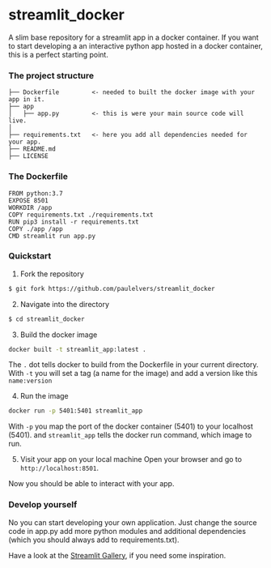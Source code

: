 # streamlit_docker

A slim base repository for a streamlit app in a docker container.
If you want to start developing a an interactive python app hosted in a docker container,
this is a perfect starting point.

### The project structure

```
├── Dockerfile         <- needed to built the docker image with your app in it.      
├── app
│   ├── app.py         <- this is were your main source code will live.
│
├── requirements.txt   <- here you add all dependencies needed for your app.
├── README.md    
├── LICENSE
```

### The Dockerfile
```
FROM python:3.7
EXPOSE 8501
WORKDIR /app
COPY requirements.txt ./requirements.txt
RUN pip3 install -r requirements.txt
COPY ./app /app
CMD streamlit run app.py
```

### Quickstart

1. Fork the repository
```bash
$ git fork https://github.com/paulelvers/streamlit_docker
```  

2. Navigate into the directory
```bash
$ cd streamlit_docker
```  

3. Build the docker image
```bash
docker built -t streamlit_app:latest .
```  
The `.` dot tells docker to build from the Dockerfile in your current directory.
With `-t` you will set a tag (a name for the image) and add a version like this `name:version`

4. Run the image
```bash
docker run -p 5401:5401 streamlit_app
```  
With `-p` you map the port of the docker container (5401) to your localhost (5401).
and `streamlit_app` tells the docker run command, which image to run.

5. Visit your app on your local machine
Open your browser and go to `http://localhost:8501`.

Now you should be able to interact with your app.


### Develop yourself
No you can start developing your own application. Just change the source code in app.py
add more python modules and additional dependencies (which you should always add to requirements.txt).

Have a look at the [Streamlit Gallery](https://streamlit.io/gallery), if you need some inspiration.
